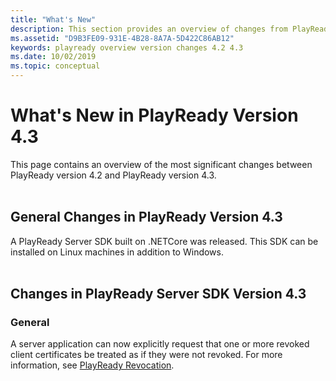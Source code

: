 ```yaml
---
title: "What's New"
description: This section provides an overview of changes from PlayReady version 4.2 to PlayReady version 4.3.
ms.assetid: "D9B3FE09-931E-4B28-8A7A-5D422C86AB12"
keywords: playready overview version changes 4.2 4.3
ms.date: 10/02/2019
ms.topic: conceptual
---
```


# What's New in PlayReady Version 4.3

This page contains an overview of the most significant changes between PlayReady version 4.2 and PlayReady version 4.3.
<br/><br/>

## General Changes in PlayReady Version 4.3

A PlayReady Server SDK built on .NETCore was released.  This SDK can be installed on Linux machines in addition to Windows.
<br/><br/>

## Changes in PlayReady Server SDK Version 4.3

### General

A server application can now explicitly request that one or more revoked client certificates be treated as if they were not revoked.  For more information, see [PlayReady Revocation](../revocation.md).
<br/><br/>

